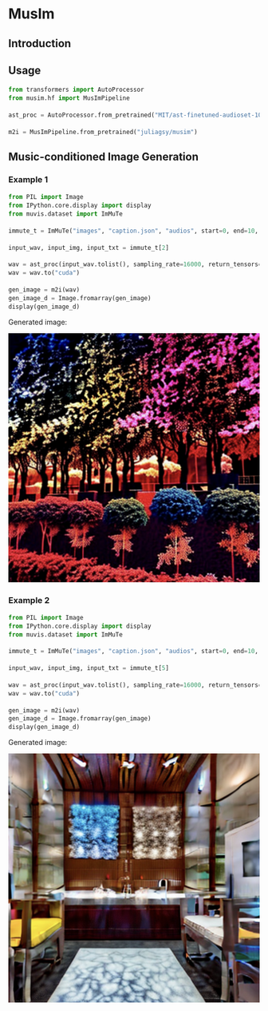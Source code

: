 # MusIm

## Introduction

## Usage

```python
from transformers import AutoProcessor
from musim.hf import MusImPipeline

ast_proc = AutoProcessor.from_pretrained("MIT/ast-finetuned-audioset-10-10-0.4593", low_cpu_mem_usage=True)

m2i = MusImPipeline.from_pretrained("juliagsy/musim")
```

## Music-conditioned Image Generation

### Example 1

```python
from PIL import Image
from IPython.core.display import display
from muvis.dataset import ImMuTe

immute_t = ImMuTe("images", "caption.json", "audios", start=0, end=10, sampling_rate=16000, pixel=256, normalize=True)

input_wav, input_img, input_txt = immute_t[2]

wav = ast_proc(input_wav.tolist(), sampling_rate=16000, return_tensors="pt")
wav = wav.to("cuda")

gen_image = m2i(wav)
gen_image_d = Image.fromarray(gen_image)
display(gen_image_d)
```

Generated image:

![generated image 1](examples/img_2.png)


### Example 2

```python
from PIL import Image
from IPython.core.display import display
from muvis.dataset import ImMuTe

immute_t = ImMuTe("images", "caption.json", "audios", start=0, end=10, sampling_rate=16000, pixel=256, normalize=True)

input_wav, input_img, input_txt = immute_t[5]

wav = ast_proc(input_wav.tolist(), sampling_rate=16000, return_tensors="pt")
wav = wav.to("cuda")

gen_image = m2i(wav)
gen_image_d = Image.fromarray(gen_image)
display(gen_image_d)
```

Generated image:

![generated image 2](examples/img_5.png)